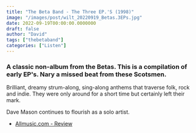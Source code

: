 ```yaml
---
title: "The Beta Band - The Three EP.'S (1998)"
image: "/images/post/wilt_20220919_Betas.3EPs.jpg"
date: 2022-09-19T00:00:00.0000000
draft: false
author: "David"
tags: ["thebetaband"]
categories: ["Listen"]
---
```

### A classic non-album from the Betas. This is a compilation of early EP's. Nary a missed beat from these Scotsmen.

 Brilliant, dreamy strum-along, sing-along anthems that traverse folk, rock and indie. They were only around for a short time but certainly left their mark.

 Dave Mason continues to flourish as a solo artist.

-  [Allmusic.com - Review](https://www.allmusic.com/album/the-three-eps-mw0000048753)